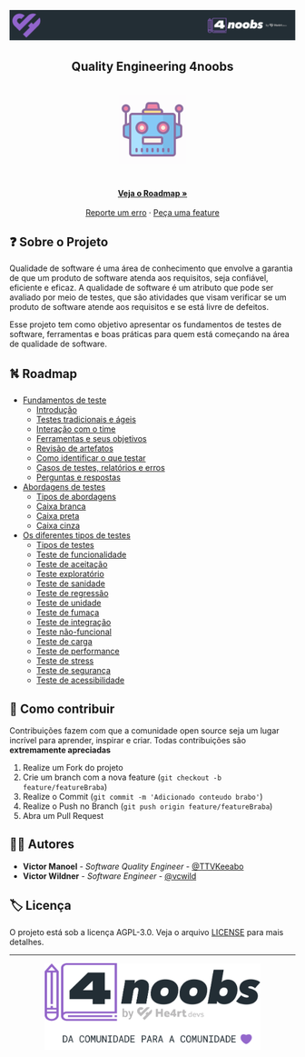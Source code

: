 <!-- Logo 4noobs -->

<p align="center">
  <a href="https://github.com/he4rt/4noobs" target="_blank">
    <img src=".github/header_4noobs.svg">
  </a>
</p>

<!-- Title -->

<p align="center">
  <h2 align="center">Quality Engineering 4noobs</h2>

  <h1 align="center"><img src=".github/qa.gif" alt="Imagem de QA" width="120"></h1>

  <p align="center">
    <br />
    <a href="#ROADMAP"><strong>Veja o Roadmap »</strong></a>
    <br />
    <br />
    <a href="https://github.com/vcwild/qa4noobs/issues">Reporte um erro</a>
    ·
    <a href="https://github.com/vcwild/qa4noobs/issues">Peça uma feature</a>
  </p>
</p>

 <!-- ABOUT THE PROJECT -->

## ❓ Sobre o Projeto

Qualidade de software é uma área de conhecimento que envolve a garantia de que um produto de software atenda aos requisitos, seja confiável, eficiente e eficaz. A qualidade de software é um atributo que pode ser avaliado por meio de testes, que são atividades que visam verificar se um produto de software atende aos requisitos e se está livre de defeitos.

Esse projeto tem como objetivo apresentar os fundamentos de testes de software, ferramentas e boas práticas para quem está começando na área de qualidade de software.

<!-- ROADMAP OF PROJECT -->

## ⛕ Roadmap <a name="ROADMAP"></a>

- [Fundamentos de teste](src/00-FOUNDATIONS.md)
  - [Introdução](docs/00-fundacao/00-intro.md)
  - [Testes tradicionais e ágeis](docs/00-fundacao/01-tradicionais-vs-ageis.md)
  - [Interação com o time](docs/00-fundacao/02-interacao.md)
  - [Ferramentas e seus objetivos](docs/00-fundacao/03-ferramentas.md)
  - [Revisão de artefatos](docs/00-fundacao/04-artefatos.md)
  - [Como identificar o que testar](docs/00-fundacao/05-identificar.md)
  - [Casos de testes, relatórios e erros](docs/00-fundacao/06-casos-relator-incidentes.md)
  - [Perguntas e respostas](docs/00-fundacao/07-questions.md)
- [Abordagens de testes](src/01-ABORDAGENS.md)
  - [Tipos de abordagens](docs/01-abordagens/00-intro.md)
  - [Caixa branca](docs/01-abordagens/01-caixa-branca.md)
  - [Caixa preta](docs/01-abordagens/02-caixa-preta.md)
  - [Caixa cinza](docs/01-abordagens/03-caixa-cinza.md)
- [Os diferentes tipos de testes](src/02-TIPOS.md)
  - [Tipos de testes](docs/02-tipos/00-intro.md)
  - [Teste de funcionalidade](docs/02-tipos/01-funcionais.md)
  - [Teste de aceitação](docs/02-tipos/02-uat.md)
  - [Teste exploratório](docs/02-tipos/03-exploratorio.md)
  - [Teste de sanidade](docs/02-tipos/04-sanidade.md)
  - [Teste de regressão](docs/02-tipos/05-regressao.md)
  - [Teste de unidade](docs/02-tipos/06-unidade.md)
  - [Teste de fumaça](docs/02-tipos/07-smoke.md)
  - [Teste de integração](docs/02-tipos/08-integracao.md)
  - [Teste não-funcional](docs/02-tipos/09-nao-funcionais.md)
  - [Teste de carga](docs/02-tipos/10-carga.md)
  - [Teste de performance](docs/02-tipos/11-performance.md)
  - [Teste de stress](docs/02-tipos/12-stress.md)
  - [Teste de segurança](docs/02-tipos/13-pentest.md)
  - [Teste de acessibilidade](docs/02-tipos/14-acessibilidade.md)

<!-- CONTRIBUTING -->

## 🤝 Como contribuir

Contribuições fazem com que a comunidade open source seja um lugar incrível para aprender, inspirar e criar. Todas contribuições
são **extremamente apreciadas**

1. Realize um Fork do projeto
2. Crie um branch com a nova feature (`git checkout -b feature/featureBraba`)
3. Realize o Commit (`git commit -m 'Adicionado conteudo brabo'`)
4. Realize o Push no Branch (`git push origin feature/featureBraba`)
5. Abra um Pull Request

## 💁‍♂️ Autores

- **Victor Manoel** - _Software Quality Engineer_ - [@TTVKeeabo](https://www.twitch.tv/keeabo)
- **Victor Wildner** - _Software Engineer_ - [@vcwild](https://twitter.com/vcwild)

## 🏷️ Licença

O projeto está sob a licença AGPL-3.0. Veja o arquivo [LICENSE](LICENSE) para mais detalhes.

---

<p align="center">
  <a href="https://github.com/he4rt/4noobs" target="_blank">
    <img src=".github/footer_4noobs.svg" width="380">
  </a>
</p>
